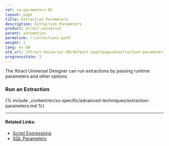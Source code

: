 ```yaml
---
ref: xu-parameters-01
layout: page
title: Extraction Parameters
description: Extraction Parameters
product: xtract-universal
parent: automation
permalink: /:collection/:path
weight: 2
lang: en_GB
old_url: /Xtract-Universal-EN/default.aspx?pageid=extraction-parameters
progressstate: 5
---
```


The Xtract Universal Designer can run extractions by passing runtime parameters and other options.

### Run an Extraction

{% include _content/en/xu-specific/advanced-techniques/extraction-parameters.md %}


****
#### Related Links:
- [Script Expressions](../advanced-techniques/script-expressions)
- [SQL Parameters](./xu-parameter-sql)